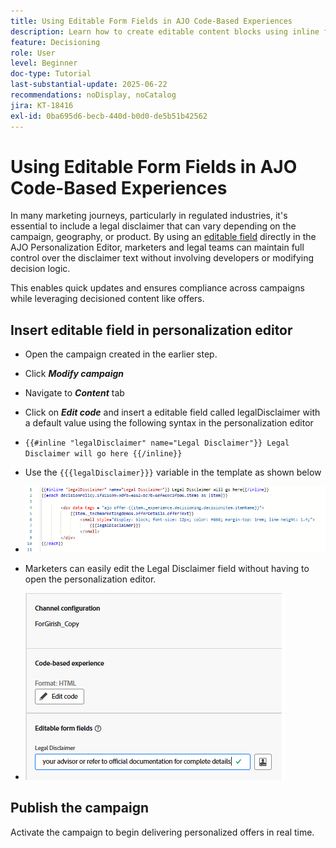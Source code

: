 ```yaml
---
title: Using Editable Form Fields in AJO Code-Based Experiences
description: Learn how to create editable content blocks using inline form fields in Adobe Journey Optimizer's Code-Based Experience templates to empower marketers with dynamic, reusable campaign content.
feature: Decisioning
role: User
level: Beginner
doc-type: Tutorial
last-substantial-update: 2025-06-22
recommendations: noDisplay, noCatalog
jira: KT-18416
exl-id: 0ba695d6-becb-440d-b0d0-de5b51b42562
---
```

# Using Editable Form Fields in AJO Code-Based Experiences

In many marketing journeys, particularly in regulated industries, it's essential to include a legal disclaimer that can vary depending on the campaign, geography, or product. By using an [editable field](https://experienceleague.adobe.com/en/docs/journey-optimizer-learn/tutorials/channels/code-based-experience-channel/form-fields-in-code-based-experiences) directly in the AJO Personalization Editor, marketers and legal teams can maintain full control over the disclaimer text without involving developers or modifying decision logic.

This enables quick updates and ensures compliance across campaigns while leveraging decisioned content like offers.

## Insert editable field in personalization editor

- Open the campaign created in the earlier step. 
- Click _**Modify campaign**_
- Navigate to _**Content**_ tab
- Click on _**Edit code**_ and insert a editable field called legalDisclaimer with a default value  using the following syntax in the personalization editor

- `{{#inline "legalDisclaimer" name="Legal Disclaimer"}} Legal Disclaimer will go here {{/inline}}`

- Use the `{{{legalDisclaimer}}}` variable in the template as shown below

- ![editable-fields](assets/editable-fields.png)

- Marketers can easily edit the Legal Disclaimer field without having to open the personalization editor.
- ![editable-field-marketer](assets/editable-field-marketer-view.png)



## Publish the campaign

Activate the campaign to begin delivering personalized offers in real time.
